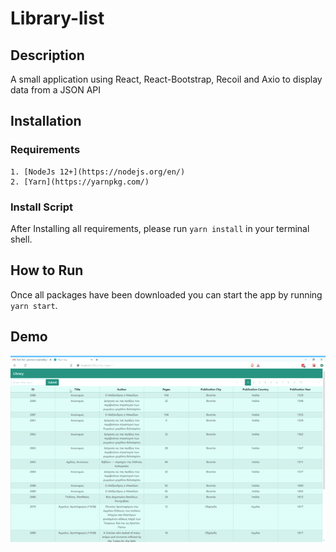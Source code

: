 # Library-list

## Description 

A small application using React, React-Bootstrap, Recoil and Axio to display data from a JSON API

## Installation

### Requirements
    1. [NodeJs 12+](https://nodejs.org/en/)
    2. [Yarn](https://yarnpkg.com/)

### Install Script
After Installing all requirements, please run ``` yarn install ``` in your terminal shell.

## How to Run

Once all packages have been downloaded you can start the app by running ```yarn start```.

## Demo

![demo](demo.gif)